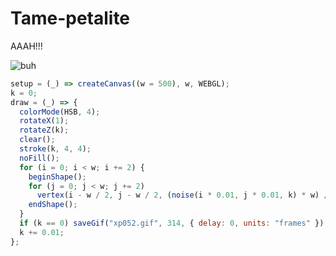 # Tame-petalite
AAAH!!!

![buh](https://github.com/nicolasbaez/Tame-petalite/blob/main/xp052.gif)
```javascript
setup = (_) => createCanvas((w = 500), w, WEBGL);
k = 0;
draw = (_) => {
  colorMode(HSB, 4);
  rotateX(1);
  rotateZ(k);
  clear();
  stroke(k, 4, 4);
  noFill();
  for (i = 0; i < w; i += 2) {
    beginShape();
    for (j = 0; j < w; j += 2)
      vertex(i - w / 2, j - w / 2, (noise(i * 0.01, j * 0.01, k) * w) / 3);
    endShape();
  }
  if (k == 0) saveGif("xp052.gif", 314, { delay: 0, units: "frames" });
  k += 0.01;
};
